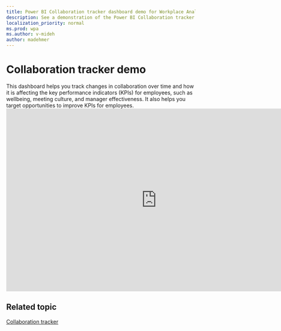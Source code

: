 ```yaml
---
title: Power BI Collaboration tracker dashboard demo for Workplace Analytics
description: See a demonstration of the Power BI Collaboration tracker dashboard
localization_priority: normal 
ms.prod: wpa
ms.author: v-mideh
author: madehmer
---
```

# Collaboration tracker demo

This dashboard helps you track changes in collaboration over time and how it is affecting the key performance indicators (KPIs) for employees, such as wellbeing, meeting culture, and manager effectiveness. It also helps you target opportunities to improve KPIs for employees.
<br><iframe width="800" height="486" src="https://msit.powerbi.com/view?r=eyJrIjoiOGNmZDVjNTQtZjdiYy00M2JjLWE5MjAtMTM3YzY0Zjk3OTI2IiwidCI6IjcyZjk4OGJmLTg2ZjEtNDFhZi05MWFiLTJkN2NkMDExZGI0NyIsImMiOjV9&embedImagePlaceholder=true" frameborder="0" allowFullScreen="true"></iframe>


## Related topic

[Collaboration tracker](../tutorials/power-bi-collab-track.md)
